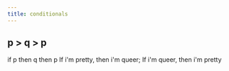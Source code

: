 ```yaml
---
title: conditionals
---
```


## p > q > p

if p then q then p
If i'm pretty, then i'm queer;
If i'm queer, then i'm pretty
